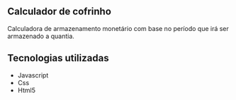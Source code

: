 ## Calculador de cofrinho

Calculadora de armazenamento monetário com base no período que irá ser armazenado a quantia.

## Tecnologias utilizadas

- Javascript
- Css
- Html5
 